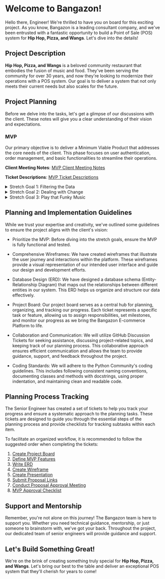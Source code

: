 # Welcome to Bangazon!

Hello there, Engineer! We're thrilled to have you on board for this exciting project. As you know, Bangazon is a leading consultant company, and we've been entrusted with a fantastic opportunity to build a Point of Sale (POS) system for **Hip Hop, Pizza, and Wangs**. Let's dive into the details!

## Project Description

**Hip Hop, Pizza, and Wangs** is a beloved community restaurant that embodies the fusion of music and food. They've been serving the community for over 30 years, and now they're looking to modernize their operations with a POS system. Our goal is to deliver a system that not only meets their current needs but also scales for the future.

## Project Planning

Before we delve into the tasks, let's get a glimpse of our discussions with the client. These notes will give you a clear understanding of their vision and expectations.

### MVP

Our primary objective is to deliver a Minimum Viable Product that addresses the core needs of the client. This phase focuses on user authentication, order management, and basic functionalities to streamline their operations.

**Client Meeting Notes**: [MVP Client Meeting Notes](./documentation/mvp/client-feature-requirements.md)

**Ticket Descriptions**: [MVP Ticket Descriptions](./documentation/mvp/tickets.md)

<details>
  <summary>Stretch Goal 1: Filtering the Data</summary>


  Building upon our MVP, this phase aims to enhance data organization and accessibility. We'll introduce features that allow users to filter and search orders, enhancing the user experience.

  **Client Meeting Notes**: [Stretch 1 Client Meeting Notes](./documentation/stretch-1/client-feature-requirements.md)
  
  **Ticket Descriptions**: [Stretch 1 Ticket Descriptions](./documentation/stretch-1/tickets.md)
  
</details>

<details>
  <summary>Stretch Goal 2: Dealing with Change</summary>
  
  As the client's business evolves, so should our application. This phase focuses on introducing online ordering capabilities and refining the menu management system.

  **Client Meeting Notes**: [Stretch 2 Client Meeting Notes](./documentation/stretch-2/client-feature-requirements.md)
  
  **Ticket Descriptions**: [Stretch 2 Ticket Descriptions](./documentation/stretch-2/tickets.md)
  
</details>

<details>
  <summary>Stretch Goal 3: Play that Funky Music</summary>
  
  Embracing the cultural essence of **Hip Hop, Pizza, and Wangs**, this phase introduces features to promote hip-hop culture, including talent booking and event management.

  **Client Meeting Notes**: [Stretch 3 Client Meeting Notes](./documentation/stretch-3/client-feature-requirements.md)
  
  **Ticket Descriptions**: [Stretch 3 Ticket Descriptions](./documentation/stretch-3/tickets.md)
  
</details>

## Planning and Implementation Guidelines

While we trust your expertise and creativity, we've outlined some guidelines to ensure the project aligns with the client's vision:

- Prioritize the MVP: Before diving into the stretch goals, ensure the MVP is fully functional and tested.

- Comprehensive Wireframes: We have created wireframes that illustrate the user journey and interactions within the platform. These wireframes provide a visual representation of our intended user interface and guide our design and development efforts.

- Database Design (ERD): We have designed a database schema (Entity-Relationship Diagram) that maps out the relationships between different entities in our system. This ERD helps us organize and structure our data effectively.

- Project Board: Our project board serves as a central hub for planning, organizing, and tracking our progress. Each ticket represents a specific task or feature, allowing us to assign responsibilities, set milestones, and monitor our progress as we bring the Bangazon E-commerce Platform to life.

- Collaboration and Communication: We will utilize GitHub Discussion Tickets for seeking assistance, discussing project-related topics, and keeping track of our planning process. This collaborative approach ensures efficient communication and allows the team to provide guidance, support, and feedback throughout the project.

- Coding Standards: We will adhere to the Python Community's coding guidelines. This includes following consistent naming conventions, documenting classes and methods with docstrings, using proper indentation, and maintaining clean and readable code.


## Planning Process Tracking

The Senior Engineer has created a set of tickets to help you track your progress and ensure a systematic approach to the planning tasks. These tickets are designed to guide you through the essential steps of the planning process and provide checklists for tracking subtasks within each item.

To facilitate an organized workflow, it is recommended to follow the suggested order when completing the tickets:

1. [Create Project Board](./documentation/process-tickets.md#ticket-create-project-board)
2. [Define MVP Features](./documentation/process-tickets.md#ticket-define-mvp-features)
3. [Write ERD](./documentation/process-tickets.md#ticket-write-erd)
4. [Create Wireframe](./documentation/process-tickets.md#ticket-create-wireframe)
5. [Create Presentation](./documentation/process-tickets.md#ticket-create-presentation)
6. [Submit Proposal Links](./documentation/process-tickets.md#ticket-submit-proposal-links)
7. [Conduct Proposal Approval Meeting](./documentation/process-tickets.md#ticket-conduct-proposal-approval-meeting)
8. [MVP Approval Checklist](./documentation/process-tickets.md#ticket-mvp-approval-checklist)
   
## Support and Mentorship

Remember, you're not alone on this journey! The Bangazon team is here to support you. Whether you need technical guidance, mentorship, or just someone to brainstorm with, we've got your back. Throughout the project, our dedicated team of senior engineers will provide guidance and support.

## Let's Build Something Great!

We're on the brink of creating something truly special for **Hip Hop, Pizza, and Wangs**. Let's bring our best to the table and deliver an exceptional POS system that they'll cherish for years to come!
